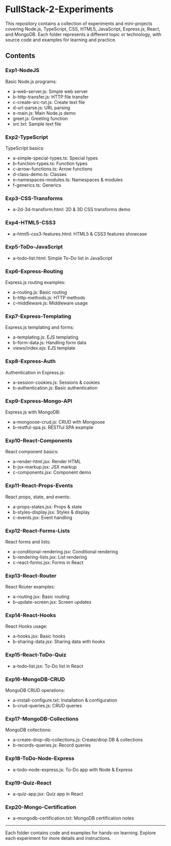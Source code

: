 # FullStack-2-Experiments

This repository contains a collection of experiments and mini-projects covering Node.js, TypeScript, CSS, HTML5, JavaScript, Express.js, React, and MongoDB. Each folder represents a different topic or technology, with source code and examples for learning and practice.

## Contents

### Exp1-NodeJS
Basic Node.js programs:
- a-web-server.js: Simple web server
- b-http-transfer.js: HTTP file transfer
- c-create-src-txt.js: Create text file
- d-url-parse.js: URL parsing
- e-main.js: Main Node.js demo
- greet.js: Greeting function
- src.txt: Sample text file

### Exp2-TypeScript
TypeScript basics:
- a-simple-special-types.ts: Special types
- b-function-types.ts: Function types
- c-arrow-functions.ts: Arrow functions
- d-class-demo.ts: Classes
- e-namespaces-modules.ts: Namespaces & modules
- f-generics.ts: Generics

### Exp3-CSS-Transforms
- a-2d-3d-transform.html: 2D & 3D CSS transforms demo

### Exp4-HTML5-CSS3
- a-html5-css3-features.html: HTML5 & CSS3 features showcase

### Exp5-ToDo-JavaScript
- a-todo-list.html: Simple To-Do list in JavaScript

### Exp6-Express-Routing
Express.js routing examples:
- a-routing.js: Basic routing
- b-http-methods.js: HTTP methods
- c-middleware.js: Middleware usage

### Exp7-Express-Templating
Express.js templating and forms:
- a-templating.js: EJS templating
- b-form-data.js: Handling form data
- views/index.ejs: EJS template

### Exp8-Express-Auth
Authentication in Express.js:
- a-session-cookies.js: Sessions & cookies
- b-authentication.js: Basic authentication

### Exp9-Express-Mongo-API
Express.js with MongoDB:
- a-mongoose-crud.js: CRUD with Mongoose
- b-restful-spa.js: RESTful SPA example

### Exp10-React-Components
React component basics:
- a-render-html.jsx: Render HTML
- b-jsx-markup.jsx: JSX markup
- c-components.jsx: Component demo

### Exp11-React-Props-Events
React props, state, and events:
- a-props-states.jsx: Props & state
- b-styles-display.jsx: Styles & display
- c-events.jsx: Event handling

### Exp12-React-Forms-Lists
React forms and lists:
- a-conditional-rendering.jsx: Conditional rendering
- b-rendering-lists.jsx: List rendering
- c-react-forms.jsx: Forms in React

### Exp13-React-Router
React Router examples:
- a-routing.jsx: Basic routing
- b-update-screen.jsx: Screen updates

### Exp14-React-Hooks
React Hooks usage:
- a-hooks.jsx: Basic hooks
- b-sharing-data.jsx: Sharing data with hooks

### Exp15-React-ToDo-Quiz
- a-todo-list.jsx: To-Do list in React

### Exp16-MongoDB-CRUD
MongoDB CRUD operations:
- a-install-configure.txt: Installation & configuration
- b-crud-queries.js: CRUD queries

### Exp17-MongoDB-Collections
MongoDB collections:
- a-create-drop-db-collections.js: Create/drop DB & collections
- b-records-queries.js: Record queries

### Exp18-ToDo-Node-Express
- a-todo-node-express.js: To-Do app with Node & Express

### Exp19-Quiz-React
- a-quiz-app.jsx: Quiz app in React

### Exp20-Mongo-Certification
- a-mongodb-certification.txt: MongoDB certification notes

---

Each folder contains code and examples for hands-on learning. Explore each experiment for more details and instructions.
